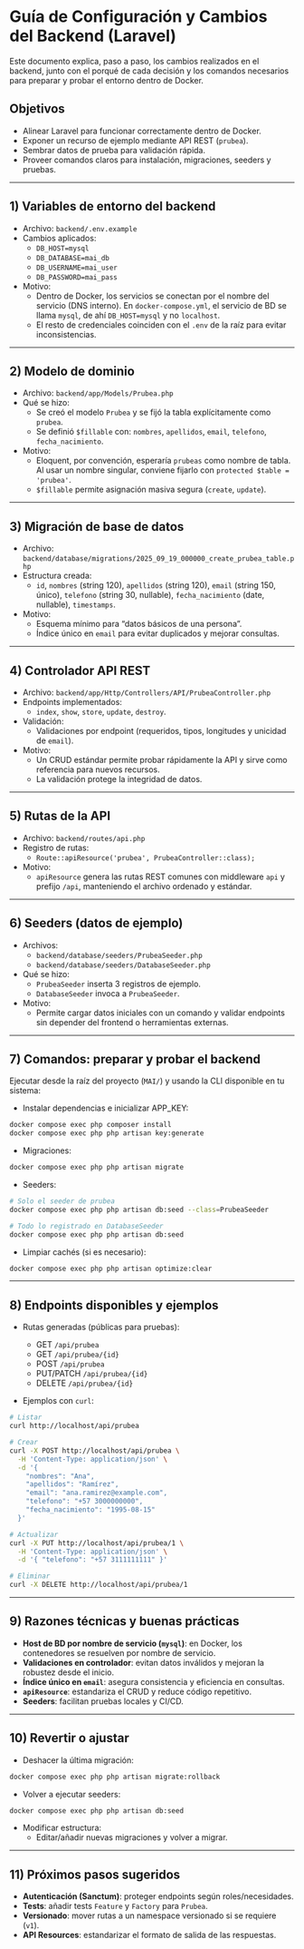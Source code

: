 # Guía de Configuración y Cambios del Backend (Laravel)

Este documento explica, paso a paso, los cambios realizados en el backend, junto con el porqué de cada decisión y los comandos necesarios para preparar y probar el entorno dentro de Docker.

## Objetivos
- Alinear Laravel para funcionar correctamente dentro de Docker.
- Exponer un recurso de ejemplo mediante API REST (`prubea`).
- Sembrar datos de prueba para validación rápida.
- Proveer comandos claros para instalación, migraciones, seeders y pruebas.

---

## 1) Variables de entorno del backend
- Archivo: `backend/.env.example`
- Cambios aplicados:
  - `DB_HOST=mysql`
  - `DB_DATABASE=mai_db`
  - `DB_USERNAME=mai_user`
  - `DB_PASSWORD=mai_pass`
- Motivo:
  - Dentro de Docker, los servicios se conectan por el nombre del servicio (DNS interno). En `docker-compose.yml`, el servicio de BD se llama `mysql`, de ahí `DB_HOST=mysql` y no `localhost`.
  - El resto de credenciales coinciden con el `.env` de la raíz para evitar inconsistencias.

---

## 2) Modelo de dominio
- Archivo: `backend/app/Models/Prubea.php`
- Qué se hizo:
  - Se creó el modelo `Prubea` y se fijó la tabla explícitamente como `prubea`.
  - Se definió `$fillable` con: `nombres`, `apellidos`, `email`, `telefono`, `fecha_nacimiento`.
- Motivo:
  - Eloquent, por convención, esperaría `prubeas` como nombre de tabla. Al usar un nombre singular, conviene fijarlo con `protected $table = 'prubea'`.
  - `$fillable` permite asignación masiva segura (`create`, `update`).

---

## 3) Migración de base de datos
- Archivo: `backend/database/migrations/2025_09_19_000000_create_prubea_table.php`
- Estructura creada:
  - `id`, `nombres` (string 120), `apellidos` (string 120), `email` (string 150, único), `telefono` (string 30, nullable), `fecha_nacimiento` (date, nullable), `timestamps`.
- Motivo:
  - Esquema mínimo para “datos básicos de una persona”.
  - Índice único en `email` para evitar duplicados y mejorar consultas.

---

## 4) Controlador API REST
- Archivo: `backend/app/Http/Controllers/API/PrubeaController.php`
- Endpoints implementados:
  - `index`, `show`, `store`, `update`, `destroy`.
- Validación:
  - Validaciones por endpoint (requeridos, tipos, longitudes y unicidad de `email`).
- Motivo:
  - Un CRUD estándar permite probar rápidamente la API y sirve como referencia para nuevos recursos.
  - La validación protege la integridad de datos.

---

## 5) Rutas de la API
- Archivo: `backend/routes/api.php`
- Registro de rutas:
  - `Route::apiResource('prubea', PrubeaController::class);`
- Motivo:
  - `apiResource` genera las rutas REST comunes con middleware `api` y prefijo `/api`, manteniendo el archivo ordenado y estándar.

---

## 6) Seeders (datos de ejemplo)
- Archivos:
  - `backend/database/seeders/PrubeaSeeder.php`
  - `backend/database/seeders/DatabaseSeeder.php`
- Qué se hizo:
  - `PrubeaSeeder` inserta 3 registros de ejemplo.
  - `DatabaseSeeder` invoca a `PrubeaSeeder`.
- Motivo:
  - Permite cargar datos iniciales con un comando y validar endpoints sin depender del frontend o herramientas externas.

---

## 7) Comandos: preparar y probar el backend
Ejecutar desde la raíz del proyecto (`MAI/`) y usando la CLI disponible en tu sistema:

- Instalar dependencias e inicializar APP_KEY:
```bash
docker compose exec php composer install
docker compose exec php php artisan key:generate
```

- Migraciones:
```bash
docker compose exec php php artisan migrate
```

- Seeders:
```bash
# Solo el seeder de prubea
docker compose exec php php artisan db:seed --class=PrubeaSeeder

# Todo lo registrado en DatabaseSeeder
docker compose exec php php artisan db:seed
```

- Limpiar cachés (si es necesario):
```bash
docker compose exec php php artisan optimize:clear
```

---

## 8) Endpoints disponibles y ejemplos
- Rutas generadas (públicas para pruebas):
  - GET `/api/prubea`
  - GET `/api/prubea/{id}`
  - POST `/api/prubea`
  - PUT/PATCH `/api/prubea/{id}`
  - DELETE `/api/prubea/{id}`

- Ejemplos con `curl`:
```bash
# Listar
curl http://localhost/api/prubea

# Crear
curl -X POST http://localhost/api/prubea \
  -H 'Content-Type: application/json' \
  -d '{
    "nombres": "Ana",
    "apellidos": "Ramírez",
    "email": "ana.ramirez@example.com",
    "telefono": "+57 3000000000",
    "fecha_nacimiento": "1995-08-15"
  }'

# Actualizar
curl -X PUT http://localhost/api/prubea/1 \
  -H 'Content-Type: application/json' \
  -d '{ "telefono": "+57 3111111111" }'

# Eliminar
curl -X DELETE http://localhost/api/prubea/1
```

---

## 9) Razones técnicas y buenas prácticas
- **Host de BD por nombre de servicio (`mysql`)**: en Docker, los contenedores se resuelven por nombre de servicio.
- **Validaciones en controlador**: evitan datos inválidos y mejoran la robustez desde el inicio.
- **Índice único en `email`**: asegura consistencia y eficiencia en consultas.
- **`apiResource`**: estandariza el CRUD y reduce código repetitivo.
- **Seeders**: facilitan pruebas locales y CI/CD.

---

## 10) Revertir o ajustar
- Deshacer la última migración:
```bash
docker compose exec php php artisan migrate:rollback
```
- Volver a ejecutar seeders:
```bash
docker compose exec php php artisan db:seed
```
- Modificar estructura:
  - Editar/añadir nuevas migraciones y volver a migrar.

---

## 11) Próximos pasos sugeridos
- **Autenticación (Sanctum)**: proteger endpoints según roles/necesidades.
- **Tests**: añadir tests `Feature` y `Factory` para `Prubea`.
- **Versionado**: mover rutas a un namespace versionado si se requiere (`v1`).
- **API Resources**: estandarizar el formato de salida de las respuestas.
